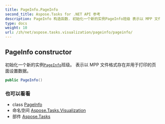 ```yaml
---
title: PageInfo.PageInfo
second_title: Aspose.Tasks for .NET API 参考
description: PageInfo 构造函数. 初始化一个新的实例PageInfo班级 表示以 MPP 文件格式存在并用于打印的页面设置数据
type: docs
weight: 10
url: /zh/net/aspose.tasks.visualization/pageinfo/pageinfo/
---
```

## PageInfo constructor

初始化一个新的实例[`PageInfo`](../)班级。 表示以 MPP 文件格式存在并用于打印的页面设置数据。

```csharp
public PageInfo()
```

### 也可以看看

* class [PageInfo](../)
* 命名空间 [Aspose.Tasks.Visualization](../../pageinfo/)
* 部件 [Aspose.Tasks](../../../)


